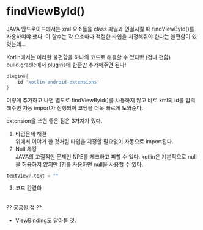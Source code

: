 # findViewById()
<p>JAVA 안드로이드에서는 xml 요소들을 class 파일과 연결시킬 때 findViewById()를 사용하여야 했다. 이 함수는 각 요소마다 적절한 타입을 지정해줘야 한다는 불편함이 있었는데...
<p>Kotlin에서는 이러한 불편함을 하나의 코드로 해결할 수 있다!!! (겁나 편함)<br/>
build.gradle에서 plugins에 한줄만 추가해주면 된다!

```groovy
plugins{
    id 'kotlin-android-extensions'
}
```

이렇게 추가하고 나면 별도로 findViewById()를 사용하지 않고 바로 xml의 id를 입력해주면 자동 import가 진행되어 코딩을 더욱 빠르게 도와준다.
<p> extension을 쓰면 좋은 점은 3가지가 있다.

1. 타입문제 해결<br/>
위에서 이야기 한 것처럼 타입을 지정할 필요없이 자동으로 import된다.
2. Null 체킹<br/>
JAVA의 고질적인 문제인 NPE를 체크하고 피할 수 있다. kotlin은 기본적으로 null을 허용하지 않지만 [?]를 사용하면 null을 사용할 수 있다.
```kotlin
textView?.text = ""
```
3. 코드 간결화
<br/><br/>

?? 궁금한 점 ??
* ViewBinding도 알아볼 것.